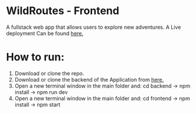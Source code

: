 # WildRoutes - Frontend

A fullstack web app that allows users to explore new adventures. A Live deployment Can be found [here.](https://wildroutes.onrender.com)

# How to run:
1. Download or clone the repo.
2. Download or clone the backend of the Application from [here.](https://github.com/ebin-sabu/Wildroutes-Back)
3. Open a new terminal window in the main folder and: cd backend -> npm install -> npm run dev
4. Open a new terminal window in the main folder and: cd frontend -> npm install -> npm start

